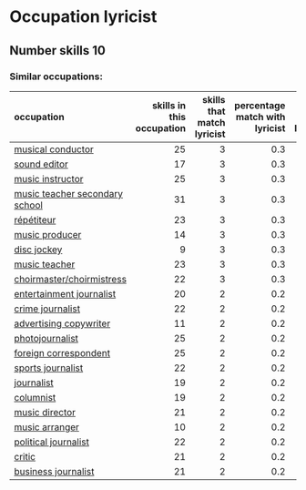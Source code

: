 # Occupation lyricist
## Number skills 10
### Similar occupations:
| occupation                                                          |   skills in this occupation |   skills that match lyricist |   percentage match with lyricist |   skills not in lyricist |
|:--------------------------------------------------------------------|----------------------------:|-----------------------------:|---------------------------------:|-------------------------:|
| [musical conductor](musical_conductor.md)                           |                          25 |                            3 |                              0.3 |                       22 |
| [sound editor](sound_editor.md)                                     |                          17 |                            3 |                              0.3 |                       14 |
| [music instructor](music_instructor.md)                             |                          25 |                            3 |                              0.3 |                       22 |
| [music teacher secondary school](music_teacher_secondary_school.md) |                          31 |                            3 |                              0.3 |                       28 |
| [répétiteur](répétiteur.md)                                         |                          23 |                            3 |                              0.3 |                       20 |
| [music producer](music_producer.md)                                 |                          14 |                            3 |                              0.3 |                       11 |
| [disc jockey](disc_jockey.md)                                       |                           9 |                            3 |                              0.3 |                        6 |
| [music teacher](music_teacher.md)                                   |                          23 |                            3 |                              0.3 |                       20 |
| [choirmaster/choirmistress](choirmaster-choirmistress.md)           |                          22 |                            3 |                              0.3 |                       19 |
| [entertainment journalist](entertainment_journalist.md)             |                          20 |                            2 |                              0.2 |                       18 |
| [crime journalist](crime_journalist.md)                             |                          22 |                            2 |                              0.2 |                       20 |
| [advertising copywriter](advertising_copywriter.md)                 |                          11 |                            2 |                              0.2 |                        9 |
| [photojournalist](photojournalist.md)                               |                          25 |                            2 |                              0.2 |                       23 |
| [foreign correspondent](foreign_correspondent.md)                   |                          25 |                            2 |                              0.2 |                       23 |
| [sports journalist](sports_journalist.md)                           |                          22 |                            2 |                              0.2 |                       20 |
| [journalist](journalist.md)                                         |                          19 |                            2 |                              0.2 |                       17 |
| [columnist](columnist.md)                                           |                          19 |                            2 |                              0.2 |                       17 |
| [music director](music_director.md)                                 |                          21 |                            2 |                              0.2 |                       19 |
| [music arranger](music_arranger.md)                                 |                          10 |                            2 |                              0.2 |                        8 |
| [political journalist](political_journalist.md)                     |                          22 |                            2 |                              0.2 |                       20 |
| [critic](critic.md)                                                 |                          21 |                            2 |                              0.2 |                       19 |
| [business journalist](business_journalist.md)                       |                          21 |                            2 |                              0.2 |                       19 |
